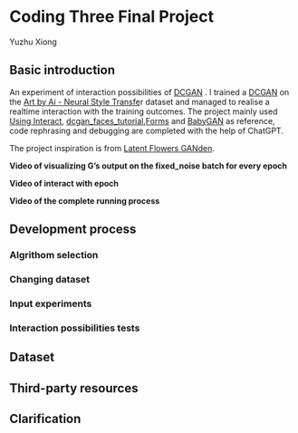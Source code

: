 # Coding Three Final Project
Yuzhu Xiong
## Basic introduction

An experiment of interaction possibilities of [DCGAN](https://colab.research.google.com/github/pytorch/tutorials/blob/gh-pages/_downloads/5f81194dd43910d586578638f83205a3/dcgan_faces_tutorial.ipynb#scrollTo=qBfeHTsY_NuQ) .
I trained a [DCGAN](https://colab.research.google.com/github/pytorch/tutorials/blob/gh-pages/_downloads/5f81194dd43910d586578638f83205a3/dcgan_faces_tutorial.ipynb#scrollTo=qBfeHTsY_NuQ) on the [Art by Ai - Neural Style Transfe](https://www.kaggle.com/datasets/vbookshelf/art-by-ai-neural-style-transfer)r dataset and managed to realise a realtime interaction with the training outcomes.
The project mainly used [Using Interact](https://colab.research.google.com/drive/1CXrsbypB-BZY6J6fvsrUgogBGof5gedN#scrollTo=3noK7P5_9gpv), [dcgan_faces_tutorial](https://colab.research.google.com/github/pytorch/tutorials/blob/gh-pages/_downloads/5f81194dd43910d586578638f83205a3/dcgan_faces_tutorial.ipynb#scrollTo=qBfeHTsY_NuQ),[Forms](https://colab.research.google.com/notebooks/forms.ipynb#scrollTo=ig8PIYeLtM8g) and [BabyGAN](https://colab.research.google.com/github/tg-bomze/BabyGAN/blob/master/BabyGAN_(ENG).ipynb) as reference, code rephrasing and debugging are completed with the help of ChatGPT.

The project inspiration is from [Latent Flowers GANden](https://observablehq.com/@stwind/latent-flowers-ganden).

**Video of visualizing G’s output on the fixed_noise batch for every epoch**

**Video of interact with epoch**

**Video of the complete running process**

## Development process

### Algrithom selection

### Changing dataset

### Input experiments

### Interaction possibilities tests



## Dataset

## Third-party resources

## Clarification


